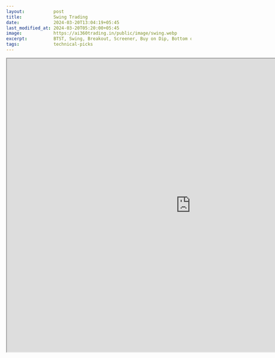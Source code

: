 ```yaml
---
layout:           post
title:            Swing Trading
date:             2024-03-20T13:04:19+05:45
last_modified_at: 2024-03-20T05:20:00+05:45
image:            https://ai360trading.in/public/image/swing.webp
excerpt:          BTST, Swing, Breakout, Screener, Buy on Dip, Bottom out hunting
tags:             technical-picks
---
```


<iframe src="https://docs.google.com/spreadsheets/d/e/2PACX-1vRjzxaN4MT6gYkmZz-atLqYX453kaejWsGUX5FARfrkZCYEXIZh-ppXDxyAR1NkLY6NPPAGpPgSyIdN/pubhtml?gid=1413813460&single=true&amp;headers=false" width="1000" height="800"></iframe>

